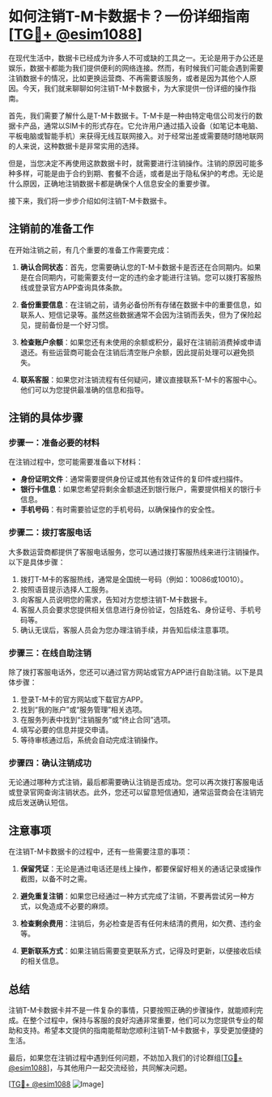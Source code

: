 # 如何注销T-M卡数据卡？一份详细指南[[TG💪+ @esim1088](https://t.me/s/esim1088)]

在现代生活中，数据卡已经成为许多人不可或缺的工具之一。无论是用于办公还是娱乐，数据卡都能为我们提供便利的网络连接。然而，有时候我们可能会遇到需要注销数据卡的情况，比如更换运营商、不再需要该服务，或者是因为其他个人原因。今天，我们就来聊聊如何注销T-M卡数据卡，为大家提供一份详细的操作指南。

首先，我们需要了解什么是T-M卡数据卡。T-M卡是一种由特定电信公司发行的数据卡产品，通常以SIM卡的形式存在。它允许用户通过插入设备（如笔记本电脑、平板电脑或智能手机）来获得无线互联网接入。对于经常出差或需要随时随地联网的人来说，这种数据卡是非常实用的选择。

但是，当您决定不再使用这款数据卡时，就需要进行注销操作。注销的原因可能多种多样，可能是由于合约到期、套餐不合适，或者是出于隐私保护的考虑。无论是什么原因，正确地注销数据卡都是确保个人信息安全的重要步骤。

接下来，我们将一步步介绍如何注销T-M卡数据卡。

## 注销前的准备工作

在开始注销之前，有几个重要的准备工作需要完成：

1. **确认合同状态**：首先，您需要确认您的T-M卡数据卡是否还在合同期内。如果是在合同期内，可能需要支付一定的违约金才能进行注销。您可以拨打客服热线或登录官方APP查询具体条款。

2. **备份重要信息**：在注销之前，请务必备份所有存储在数据卡中的重要信息，如联系人、短信记录等。虽然这些数据通常不会因为注销而丢失，但为了保险起见，提前备份是一个好习惯。

3. **检查账户余额**：如果您还有未使用的余额或积分，最好在注销前消费掉或申请退还。有些运营商可能会在注销后清空账户余额，因此提前处理可以避免损失。

4. **联系客服**：如果您对注销流程有任何疑问，建议直接联系T-M卡的客服中心。他们可以为您提供最准确的信息和指导。

## 注销的具体步骤

### 步骤一：准备必要的材料

在注销过程中，您可能需要准备以下材料：

- **身份证明文件**：通常需要提供身份证或其他有效证件的复印件或扫描件。
- **银行卡信息**：如果您希望将剩余金额退还到银行账户，需要提供相关的银行卡信息。
- **手机号码**：有时需要验证您的手机号码，以确保操作的安全性。

### 步骤二：拨打客服电话

大多数运营商都提供了客服电话服务，您可以通过拨打客服热线来进行注销操作。以下是具体步骤：

1. 拨打T-M卡的客服热线，通常是全国统一号码（例如：10086或10010）。
2. 按照语音提示选择人工服务。
3. 向客服人员说明您的需求，告知对方您想注销T-M卡数据卡。
4. 客服人员会要求您提供相关信息进行身份验证，包括姓名、身份证号、手机号码等。
5. 确认无误后，客服人员会为您办理注销手续，并告知后续注意事项。

### 步骤三：在线自助注销

除了拨打客服电话外，您还可以通过官方网站或官方APP进行自助注销。以下是具体步骤：

1. 登录T-M卡的官方网站或下载官方APP。
2. 找到“我的账户”或“服务管理”相关选项。
3. 在服务列表中找到“注销服务”或“终止合同”选项。
4. 填写必要的信息并提交申请。
5. 等待审核通过后，系统会自动完成注销操作。

### 步骤四：确认注销成功

无论通过哪种方式注销，最后都需要确认注销是否成功。您可以再次拨打客服电话或登录官网查询注销状态。此外，您还可以留意短信通知，通常运营商会在注销完成后发送确认短信。

## 注意事项

在注销T-M卡数据卡的过程中，还有一些需要注意的事项：

1. **保留凭证**：无论是通过电话还是线上操作，都要保留好相关的通话记录或操作截图，以备不时之需。
   
2. **避免重复注销**：如果您已经通过一种方式完成了注销，不要再尝试另一种方式，以免造成不必要的麻烦。

3. **检查剩余费用**：注销后，务必检查是否有任何未结清的费用，如欠费、违约金等。

4. **更新联系方式**：如果注销后需要变更联系方式，记得及时更新，以便接收后续的相关信息。

## 总结

注销T-M卡数据卡并不是一件复杂的事情，只要按照正确的步骤操作，就能顺利完成。在整个过程中，保持与客服的良好沟通非常重要，他们可以为您提供专业的帮助和支持。希望本文提供的指南能帮助您顺利注销T-M卡数据卡，享受更加便捷的生活。

最后，如果您在注销过程中遇到任何问题，不妨加入我们的讨论群组[[TG💪+ @esim1088](https://t.me/s/esim1088)]，与其他用户一起交流经验，共同解决问题。

[[TG💪+ @esim1088](https://t.me/s/esim1088) ![Image](https://i.postimg.cc/4NQfJmqS/Snipaste-2025-05-13-00-14-12.png)]